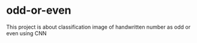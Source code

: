 # odd-or-even

This project is about classification image of handwritten number as odd or even using CNN 
